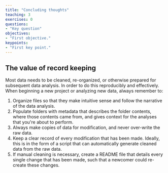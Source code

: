 ```yaml
---
title: "Concluding thoughts"
teaching: 3
exercises: 0
questions:
- "Key question"
objectives:
- "First objective."
keypoints:
- "First key point."
---
```

## The value of record keeping
Most data needs to be cleaned, re-organized, or otherwise prepared for subsequent data analysis. In order to do this reproducibly and effectively. When beginning a new project or analyzing new data, always remember to:

1. Organize files so that they make intuitive sense and follow the narrative of the data analysis.
2. Populate folders with metadata that describes the folder contents, where those contents came from, and gives context for the analyses that you're about to perform.
3. Always make copies of data for modification, and never over-write the raw data.
4. Keep a clear record of every modification that has been made. Ideally, this is in the form of a script that can automatically generate cleaned data from the raw data.
5. If manual cleaning is necessary, create a README file that details every single change that has been made, such that a newcomer could re-create these changes.
